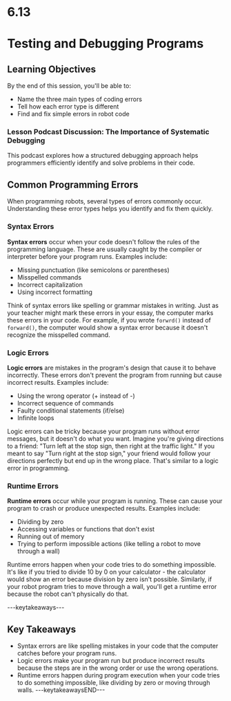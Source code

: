 # 6.13
# **Testing and Debugging Programs**

## Learning Objectives

By the end of this session, you'll be able to:
- Name the three main types of coding errors
- Tell how each error type is different
- Find and fix simple errors in robot code

### **Lesson Podcast Discussion: The Importance of Systematic Debugging**

This podcast explores how a structured debugging approach helps programmers efficiently identify and solve problems in their code.

## **Common Programming Errors**

When programming robots, several types of errors commonly occur. Understanding these error types helps you identify and fix them quickly.

### **Syntax Errors**

**Syntax errors** occur when your code doesn't follow the rules of the programming language. These are usually caught by the compiler or interpreter before your program runs. Examples include:
- Missing punctuation (like semicolons or parentheses)
- Misspelled commands
- Incorrect capitalization
- Using incorrect formatting

Think of syntax errors like spelling or grammar mistakes in writing. Just as your teacher might mark these errors in your essay, the computer marks these errors in your code. For example, if you wrote `forwrd()` instead of `forward()`, the computer would show a syntax error because it doesn't recognize the misspelled command.

### **Logic Errors**

**Logic errors** are mistakes in the program's design that cause it to behave incorrectly. These errors don't prevent the program from running but cause incorrect results. Examples include:
- Using the wrong operator (+ instead of -)
- Incorrect sequence of commands
- Faulty conditional statements (if/else)
- Infinite loops

Logic errors can be tricky because your program runs without error messages, but it doesn't do what you want. Imagine you're giving directions to a friend: "Turn left at the stop sign, then right at the traffic light." If you meant to say "Turn right at the stop sign," your friend would follow your directions perfectly but end up in the wrong place. That's similar to a logic error in programming.

### **Runtime Errors**

**Runtime errors** occur while your program is running. These can cause your program to crash or produce unexpected results. Examples include:
- Dividing by zero
- Accessing variables or functions that don't exist
- Running out of memory
- Trying to perform impossible actions (like telling a robot to move through a wall)

Runtime errors happen when your code tries to do something impossible. It's like if you tried to divide 10 by 0 on your calculator - the calculator would show an error because division by zero isn't possible. Similarly, if your robot program tries to move through a wall, you'll get a runtime error because the robot can't physically do that.




---keytakeaways---
## Key Takeaways
- Syntax errors are like spelling mistakes in your code that the computer catches before your program runs.
- Logic errors make your program run but produce incorrect results because the steps are in the wrong order or use the wrong operations.
- Runtime errors happen during program execution when your code tries to do something impossible, like dividing by zero or moving through walls.
---keytakeawaysEND---